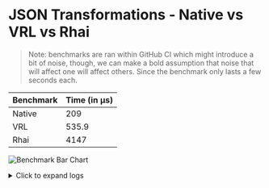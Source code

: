 # JSON Transformations - Native vs VRL vs Rhai 

> Note: benchmarks are ran within GitHub CI which might introduce a bit of noise, though, we can make a bold assumption that noise that will affect one will affect others. Since the benchmark only lasts a few seconds each.

| Benchmark | Time (in µs) |
|-----------|------|
| Native | 209 |
| VRL | 535.9 |
| Rhai | 4147 |

![Benchmark Bar Chart](https://quickchart.io/chart?bkg=white&c=%7B%22data%22%3A%7B%22datasets%22%3A%5B%7B%22data%22%3A%5B209.0%2C535.9%2C4147.0%5D%2C%22label%22%3A%22Benchmark%20Results%22%7D%5D%2C%22labels%22%3A%5B%22Native%22%2C%22VRL%22%2C%22Rhai%22%5D%7D%2C%22options%22%3A%7B%22scales%22%3A%7B%22yAxes%22%3A%5B%7B%22ticks%22%3A%7B%22beginAtZero%22%3Atrue%7D%7D%5D%7D%2C%22title%22%3A%7B%22display%22%3Atrue%2C%22text%22%3A%22Lower%20is%20Better%22%7D%7D%2C%22type%22%3A%22bar%22%7D)

<details><summary>Click to expand logs</summary>

Rust Benchmark Output:

```shell

running 0 tests

test result: ok. 0 passed; 0 failed; 0 ignored; 0 measured; 0 filtered out; finished in 0.00s

Rhai                    time:   [4.1350 µs 4.1470 µs 4.1652 µs]
Found 12 outliers among 100 measurements (12.00%)
  2 (2.00%) low severe
  3 (3.00%) low mild
  3 (3.00%) high mild
  4 (4.00%) high severe

VRL                     time:   [535.63 ns 535.88 ns 536.16 ns]
Found 6 outliers among 100 measurements (6.00%)
  6 (6.00%) high mild

Native                  time:   [207.70 ns 209.04 ns 211.22 ns]
Found 9 outliers among 100 measurements (9.00%)
  1 (1.00%) low mild
  2 (2.00%) high mild
  6 (6.00%) high severe


```



</details>
